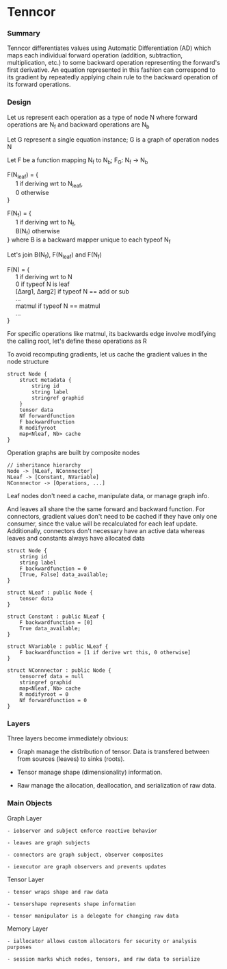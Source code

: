 # Tenncor
### Summary
Tenncor differentiates values using Automatic Differentiation (AD) which maps each individual forward operation (addition, subtraction, multiplication, etc.) 
to some backward operation representing the forward's first derivative. An equation represented in this fashion can correspond to its gradient
by repeatedly applying chain rule to the backward operation of its forward operations.

### Design

Let us represent each operation as a type of node N where forward operations are N<sub>f</sub> and backward operations are N<sub>b</sub>

Let G represent a single equation instance; G is a graph of operation nodes N

Let F be a function mapping N<sub>f</sub> to N<sub>b</sub>; F<sub>G</sub>: N<sub>f</sub> &rightarrow; N<sub>b</sub>

F(N<sub>leaf</sub>) = {<br>
&nbsp;&nbsp;&nbsp;&nbsp; 1 if deriving wrt to N<sub>leaf</sub>, <br>
&nbsp;&nbsp;&nbsp;&nbsp; 0 otherwise<br>
}

F(N<sub>f</sub>) = {<br>
&nbsp;&nbsp;&nbsp;&nbsp; 1 if deriving wrt to N<sub>f</sub>, <br>
&nbsp;&nbsp;&nbsp;&nbsp; B(N<sub>f</sub>) otherwise<br>
} where B is a backward mapper unique to each typeof N<sub>f</sub>

Let's join B(N<sub>f</sub>), F(N<sub>leaf</sub>) and F(N<sub>f</sub>)

F(N) = {<br>
&nbsp;&nbsp;&nbsp;&nbsp; 1 if deriving wrt to N<br>
&nbsp;&nbsp;&nbsp;&nbsp; 0 if typeof N is leaf<br>
&nbsp;&nbsp;&nbsp;&nbsp; [∆arg1, ∆arg2] if typeof N == add or sub<br>
&nbsp;&nbsp;&nbsp;&nbsp; ...<br>
&nbsp;&nbsp;&nbsp;&nbsp; matmul if typeof N == matmul<br>
&nbsp;&nbsp;&nbsp;&nbsp; ...<br>
}

For specific operations like matmul, its backwards edge involve modifying the calling root, let's define these operations as R

To avoid recomputing gradients, let us cache the gradient values in the node structure

	struct Node {
		struct metadata {
			string id
			string label
			stringref graphid
		}
		tensor data
		Nf forwardfunction
		F backwardfunction
		R modifyroot
		map<Nleaf, Nb> cache
	}
	
Operation graphs are built by composite nodes

	// inheritance hierarchy
	Node -> [NLeaf, NConnnector]
	NLeaf -> [Constant, NVariable]
	NConnnector -> [Operations, ...]
	
Leaf nodes don't need a cache, manipulate data, or manage graph info. 

And leaves all share the the same forward and backward function.
For connectors, gradient values don't need to be cached if they have only one consumer, since the value will be recalculated for each leaf update.
Additionally, connectors don't necessary have an active data whereas leaves and constants always have allocated data

	struct Node {
		string id
		string label
		F backwardfunction = 0
		[True, False] data_available;
	}
	
	struct NLeaf : public Node {
		tensor data
	}
	
	struct Constant : public NLeaf {
		F backwardfunction = [0]
		True data_available;
	}
	
	struct NVariable : public NLeaf {
		F backwardfunction = [1 if derive wrt this, 0 otherwise]
	}
		
	struct NConnnector : public Node {
		tensorref data = null
		stringref graphid
		map<Nleaf, Nb> cache
		R modifyroot = 0
		Nf forwardfunction = 0
	}

### Layers

Three layers become immediately obvious:

- Graph manage the distribution of tensor.
	Data is transfered between from sources (leaves) to sinks (roots).

- Tensor manage shape (dimensionality) information.

- Raw manage the allocation, deallocation, and serialization of raw data.

### Main Objects

Graph Layer

	- iobserver and subject enforce reactive behavior
	
	- leaves are graph subjects
	
	- connectors are graph subject, observer composites
	
	- iexecutor are graph observers and prevents updates

Tensor Layer

	- tensor wraps shape and raw data
	
	- tensorshape represents shape information
	
	- tensor manipulator is a delegate for changing raw data

Memory Layer

	- iallocator allows custom allocators for security or analysis purposes
	
	- session marks which nodes, tensors, and raw data to serialize
